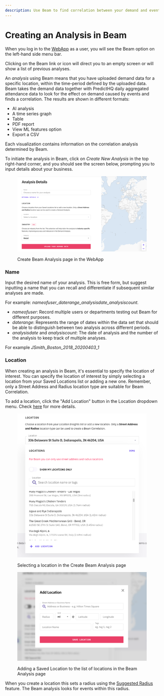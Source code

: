 ```yaml
---
description: Use Beam to find correlation between your demand and events data
---
```


# Creating an Analysis in Beam

When you log in to the [WebApp](https://control.predicthq.com/) as a user, you will see the Beam option on the left-hand side menu bar.

Clicking on the Beam link or icon will direct you to an empty screen or will show a list of previous analyses.

An _analysis_ using Beam means that you have uploaded demand data for a specific location, within the time-period defined by the uploaded data. Beam takes the demand data together with PredictHQ daily aggregated attendance data to look for the effect on demand caused by events and finds a correlation. The results are shown in different formats:

* AI analysis
* A time series graph
* Table
* PDF report
* View ML features option
* Export a CSV

Each visualization contains information on the correlation analysis determined by Beam.

To initiate the analysis in Beam, click on _Create New Analysis_ in the top right-hand corner, and you should see the screen below, prompting you to input details about your business.

<figure><img src="../.gitbook/assets/image (42).png" alt=""><figcaption><p>Create Beam Analysis page in the WebApp</p></figcaption></figure>

### Name <a href="#name-object-object" id="name-object-object"></a>

Input the desired name of your analysis. This is free form, but suggest inputting a name that you can recall and differentiate if subsequent similar analyses are made.

For example: _nameofuser\_daterange\_analysisdate\_analysiscount._

* _nameofuser_: Record multiple users or departments testing out Beam for different purposes.
* _daterange_: Represents the range of dates within the data set that should be able to distinguish between two analysis across different periods.
* _analysisdate_ and _analysiscount_: The date of analysis and the number of the analysis to keep track of multiple analyses.

For example _JSmith\_Boston\_2018\_20200403\_1_

### Location <a href="#location" id="location"></a>

When creating an analysis in Beam, it's essential to specify the location of interest. You can specify the location of interest by simply selecting a location from your Saved Locations list or adding a new one. Remember, only a Street Address and Radius location type are suitable for Beam Correlation.

To add a location, click the "Add Location" button in the Location dropdown menu. Check [here](../location-insights/how-do-i-add-a-location.md) for more details.

<figure><img src="../.gitbook/assets/image (43).png" alt=""><figcaption><p>Selecting a location in the Create Beam Analysis page</p></figcaption></figure>

<figure><img src="../.gitbook/assets/image (44).png" alt=""><figcaption><p>Adding a Saved Location to the list of locations in the Beam Analysis page</p></figcaption></figure>

When you create a location this sets a radius using the [Suggested Radius](https://www.predicthq.com/tools/suggested-radius) feature. The Beam analysis looks for events within this radius.
